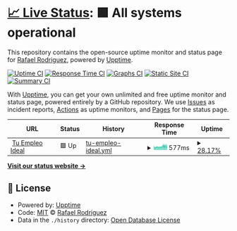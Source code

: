 # [📈 Live Status](https://rrc011.github.io/tuempleo-ideal-status): <!--live status--> **🟩 All systems operational**

This repository contains the open-source uptime monitor and status page for [Rafael Rodriguez](https://rrc011.github.io/tuempleo-ideal-status), powered by [Upptime](https://github.com/upptime/upptime).

[![Uptime CI](https://github.com/rrc011/tuempleo-ideal-status/workflows/Uptime%20CI/badge.svg)](https://github.com/rrc011/tuempleo-ideal-status/actions?query=workflow%3A%22Uptime+CI%22)
[![Response Time CI](https://github.com/rrc011/tuempleo-ideal-status/workflows/Response%20Time%20CI/badge.svg)](https://github.com/rrc011/tuempleo-ideal-status/actions?query=workflow%3A%22Response+Time+CI%22)
[![Graphs CI](https://github.com/rrc011/tuempleo-ideal-status/workflows/Graphs%20CI/badge.svg)](https://github.com/rrc011/tuempleo-ideal-status/actions?query=workflow%3A%22Graphs+CI%22)
[![Static Site CI](https://github.com/rrc011/tuempleo-ideal-status/workflows/Static%20Site%20CI/badge.svg)](https://github.com/rrc011/tuempleo-ideal-status/actions?query=workflow%3A%22Static+Site+CI%22)
[![Summary CI](https://github.com/rrc011/tuempleo-ideal-status/workflows/Summary%20CI/badge.svg)](https://github.com/rrc011/tuempleo-ideal-status/actions?query=workflow%3A%22Summary+CI%22)

With [Upptime](https://upptime.js.org), you can get your own unlimited and free uptime monitor and status page, powered entirely by a GitHub repository. We use [Issues](https://github.com/rrc011/tuempleo-ideal-status/issues) as incident reports, [Actions](https://github.com/rrc011/tuempleo-ideal-status/actions) as uptime monitors, and [Pages](https://rrc011.github.io/tuempleo-ideal-status) for the status page.

<!--start: status pages-->
<!-- This summary is generated by Upptime (https://github.com/upptime/upptime) -->
<!-- Do not edit this manually, your changes will be overwritten -->
<!-- prettier-ignore -->
| URL | Status | History | Response Time | Uptime |
| --- | ------ | ------- | ------------- | ------ |
| <img alt="" src="https://icons.duckduckgo.com/ip3/www.vacantestei.com.ico" height="13"> [Tu Empleo Ideal](http://www.vacantestei.com/home) | 🟩 Up | [tu-empleo-ideal.yml](https://github.com/rrc011/tuempleo-ideal-status/commits/HEAD/history/tu-empleo-ideal.yml) | <details><summary><img alt="Response time graph" src="./graphs/tu-empleo-ideal/response-time-week.png" height="20"> 577ms</summary><br><a href="https://rrc011.github.io/tuempleo-ideal-status/history/tu-empleo-ideal"><img alt="Response time 1370" src="https://img.shields.io/endpoint?url=https%3A%2F%2Fraw.githubusercontent.com%2Frrc011%2Ftuempleo-ideal-status%2FHEAD%2Fapi%2Ftu-empleo-ideal%2Fresponse-time.json"></a><br><a href="https://rrc011.github.io/tuempleo-ideal-status/history/tu-empleo-ideal"><img alt="24-hour response time 636" src="https://img.shields.io/endpoint?url=https%3A%2F%2Fraw.githubusercontent.com%2Frrc011%2Ftuempleo-ideal-status%2FHEAD%2Fapi%2Ftu-empleo-ideal%2Fresponse-time-day.json"></a><br><a href="https://rrc011.github.io/tuempleo-ideal-status/history/tu-empleo-ideal"><img alt="7-day response time 577" src="https://img.shields.io/endpoint?url=https%3A%2F%2Fraw.githubusercontent.com%2Frrc011%2Ftuempleo-ideal-status%2FHEAD%2Fapi%2Ftu-empleo-ideal%2Fresponse-time-week.json"></a><br><a href="https://rrc011.github.io/tuempleo-ideal-status/history/tu-empleo-ideal"><img alt="30-day response time 1693" src="https://img.shields.io/endpoint?url=https%3A%2F%2Fraw.githubusercontent.com%2Frrc011%2Ftuempleo-ideal-status%2FHEAD%2Fapi%2Ftu-empleo-ideal%2Fresponse-time-month.json"></a><br><a href="https://rrc011.github.io/tuempleo-ideal-status/history/tu-empleo-ideal"><img alt="1-year response time 1370" src="https://img.shields.io/endpoint?url=https%3A%2F%2Fraw.githubusercontent.com%2Frrc011%2Ftuempleo-ideal-status%2FHEAD%2Fapi%2Ftu-empleo-ideal%2Fresponse-time-year.json"></a></details> | <details><summary><a href="https://rrc011.github.io/tuempleo-ideal-status/history/tu-empleo-ideal">28.17%</a></summary><a href="https://rrc011.github.io/tuempleo-ideal-status/history/tu-empleo-ideal"><img alt="All-time uptime 94.17%" src="https://img.shields.io/endpoint?url=https%3A%2F%2Fraw.githubusercontent.com%2Frrc011%2Ftuempleo-ideal-status%2FHEAD%2Fapi%2Ftu-empleo-ideal%2Fuptime.json"></a><br><a href="https://rrc011.github.io/tuempleo-ideal-status/history/tu-empleo-ideal"><img alt="24-hour uptime 100.00%" src="https://img.shields.io/endpoint?url=https%3A%2F%2Fraw.githubusercontent.com%2Frrc011%2Ftuempleo-ideal-status%2FHEAD%2Fapi%2Ftu-empleo-ideal%2Fuptime-day.json"></a><br><a href="https://rrc011.github.io/tuempleo-ideal-status/history/tu-empleo-ideal"><img alt="7-day uptime 28.17%" src="https://img.shields.io/endpoint?url=https%3A%2F%2Fraw.githubusercontent.com%2Frrc011%2Ftuempleo-ideal-status%2FHEAD%2Fapi%2Ftu-empleo-ideal%2Fuptime-week.json"></a><br><a href="https://rrc011.github.io/tuempleo-ideal-status/history/tu-empleo-ideal"><img alt="30-day uptime 76.32%" src="https://img.shields.io/endpoint?url=https%3A%2F%2Fraw.githubusercontent.com%2Frrc011%2Ftuempleo-ideal-status%2FHEAD%2Fapi%2Ftu-empleo-ideal%2Fuptime-month.json"></a><br><a href="https://rrc011.github.io/tuempleo-ideal-status/history/tu-empleo-ideal"><img alt="1-year uptime 94.17%" src="https://img.shields.io/endpoint?url=https%3A%2F%2Fraw.githubusercontent.com%2Frrc011%2Ftuempleo-ideal-status%2FHEAD%2Fapi%2Ftu-empleo-ideal%2Fuptime-year.json"></a></details>

<!--end: status pages-->

[**Visit our status website →**](https://rrc011.github.io/tuempleo-ideal-status)

## 📄 License

- Powered by: [Upptime](https://github.com/upptime/upptime)
- Code: [MIT](./LICENSE) © [Rafael Rodriguez](https://rrc011.github.io/tuempleo-ideal-status)
- Data in the `./history` directory: [Open Database License](https://opendatacommons.org/licenses/odbl/1-0/)
